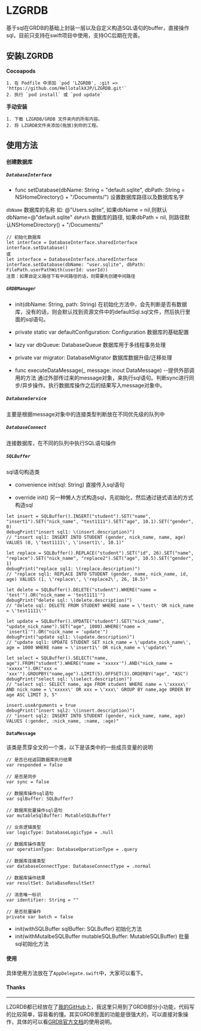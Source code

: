 # LZGRDB
基于sql在GRDB的基础上封装一层以及自定义构造SQL语句的buffer，直接操作sql，目前只支持在swift项目中使用，支持OC后期在完善。

## 安装LZGRDB
**Cocoapods**
```
1. 在 Podfile 中添加 `pod 'LZGRDB', :git => 'https://github.com/HellotalkXJP/LZGRDB.git'`
2. 执行 `pod install` 或 `pod update`
```

**手动安装**
```
1. 下载 LZGRDB/GRDB 文件夹内的所有内容。
2. 将 LZGRDB文件夹添加(拖放)到你的工程。
```
## 使用方法

#### 创建数据库

##### `DatabaseInterface`
* func setDatabase(dbName: String = "default.sqlite", dbPath: String = NSHomeDirectory() + "/Documents/")
设置数据库路径以及数据库名字

`dbName` 数据库的名称 如: @"Users.sqlite", 如果dbName = nil,则默认dbName=@"default.sqlite"
`dbPath` 数据库的路径, 如果dbPath = nil, 则路径默认NSHomeDirectory() + "/Documents/"

```
// 初始化数据库
let interface = DatabaseInterface.sharedInterface
interface.setDatabase()
或
let interface = DatabaseInterface.sharedInterface
interface.setDatabase(dbName: "user.sqlite", dbPath: FilePath.userPathWith(userId: userId))
注意：如果自定义路径下有中间路径的话，则需要先创建中间路径
```
##### `GRDBManager`
* init(dbName: String, path: String)
在初始化方法中，会先判断是否有数据库，没有的话，则会默认找到资源文件中的defaultSql.sql文件，然后执行里面的sql语句。

* private static var defaultConfiguration: Configuration
数据库的基础配置

* lazy var dbQueue: DatabaseQueue
数据库用于多线程事务处理

* private var migrator: DatabaseMigrator
数据库数据升级/迁移处理

* func executeDataMessage(_ message: inout DataMessage) --提供外部调用的方法
通过外部传过来的message对象，来执行sql语句。判断sync进行同步/异步操作。执行数据库操作之后的结果写入message对象中。

##### `DatabaseService`
主要是根据message对象中的连接类型判断放在不同优先级的队列中

##### `DatabaseConnect`
连接数据库，在不同的队列中执行SQL语句操作

##### `SQLBuffer`
sql语句构造类
* convenience init(sql: String)
直接传入sql语句

* override init()
另一种懒人方式构造sql，先初始化，然后通过链式语法的方式构造sql
```
let insert = SQLBuffer().INSERT("student").SET("name", "insert1").SET("nick_name", "test1111").SET("age", 10.1).SET("gender", 0)
debugPrint("insert sql1: \(insert.description)")
// "insert sql1: INSERT INTO STUDENT (gender, nick_name, name, age) VALUES (0, \'test1111\', \'insert1\', 10.1)"

let replace = SQLBuffer().REPLACE("student").SET("id", 26).SET("name", "replace").SET("nick_name", "replace2").SET("age", 10.5).SET("gender", 1)
debugPrint("replace sql1: \(replace.description)")
// "replace sql1: REPLACE INTO STUDENT (gender, name, nick_name, id, age) VALUES (1, \'replace\', \'replace2\', 26, 10.5)"

let delete = SQLBuffer().DELETE("student").WHERE("name = 'test'").OR("nick_name = 'test1111'")
debugPrint("delete sql: \(delete.description)")
// "delete sql: DELETE FROM STUDENT WHERE name = \'test\' OR nick_name = \'test1111\'"

let update = SQLBuffer().UPDATE("student").SET("nick_name", "update_nick_name").SET("age", 1000).WHERE("name = 'insert1'").OR("nick_name = 'update'")
debugPrint("update sql1: \(update.description)")
// "update sql1: UPDATE STUDENT SET nick_name = \'update_nick_name\', age = 1000 WHERE name = \'insert1\' OR nick_name = \'update\'"

let select = SQLBuffer().SELECT("name, age").FROM("student").WHERE("name = 'xxxxx'").AND("nick_name = 'xxxxx'").OR("xxx = 'xxx'").GROUPBY("name,age").LIMIT(5).OFFSET(3).ORDERBY("age", "ASC")
debugPrint("select sql: \(select.description)")
// "select sql: SELECT name, age FROM student WHERE name = \'xxxxx\' AND nick_name = \'xxxxx\' OR xxx = \'xxx\' GROUP BY name,age ORDER BY age ASC LIMIT 3, 5"

insert.useArguments = true
debugPrint("insert sql2: \(insert.description)")
// "insert sql2: INSERT INTO STUDENT (gender, nick_name, name, age) VALUES (:gender, :nick_name, :name, :age)"

```
#### `DataMessage`
该类是贯穿全文的一个类，以下是该类中的一些成员变量的说明
```
// 是否已经返回数据库执行结果
var responded = false

// 是否是同步
var sync = false

// 数据库操作sql语句
var sqlBuffer: SQLBuffer?

// 数据库批量操作sql语句
var mutableSqlBuffer: MutableSQLBuffer?

// 业务逻辑类型
var logicType: DatabaseLogicType = .null

// 数据库操作类型
var operationType: DatabaseOperationType = .query

// 数据库连接类型
var databaseConnectType: DatabaseConnectType = .normal

// 数据库操作结果
var resultSet: DataBaseResultSet?

// 消息唯一标识
var identifier: String = ""

// 是否批量操作
private var batch = false

```
* init(withSQLBuffer sqlBuffer: SQLBuffer)
初始化方法
* init(withMutalbeSQLBuffer mutableSQLBuffer: MutableSQLBuffer)
批量sql初始化方法

#### 使用
具体使用方法放在了`AppDelegate.swift`中，大家可以看下。

#### Thanks
--- 
LZGRDB都已经放在了[我的GitHub](https://github.com/HellotalkXJP/LZGRDB)上，我这里只用到了GRDB部分小功能，代码写的比较简单，容易看的懂。其实GRDB里面的功能是很强大的，可以直接对象操作，具体的可以看[GRDB官方文档](https://github.com/groue/GRDB.swift)的使用说明。
